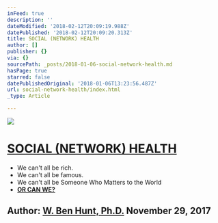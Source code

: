 ```yaml
---
inFeed: true
description: ''
dateModified: '2018-02-12T20:09:19.988Z'
datePublished: '2018-02-12T20:09:20.313Z'
title: SOCIAL (NETWORK) HEALTH
author: []
publisher: {}
via: {}
sourcePath: _posts/2018-01-06-social-network-health.md
hasPage: true
starred: false
datePublishedOriginal: '2018-01-06T13:23:56.487Z'
url: social-network-health/index.html
_type: Article

---
```

![](https://the-grid-user-content.s3-us-west-2.amazonaws.com/4a8e9630-1ede-47ca-be04-147dfc7baf04.jpg)

# **[SOCIAL (NETWORK) HEALTH][0]**

* We can't all be rich.
* We can't all be famous.
* We can't all be Someone Who Matters to the World
* **[OR CAN WE?][1]**

## **Author: [W. Ben Hunt, Ph.D.][2] November 29, 2017**

[0]: http://epsilontheory.com/
[1]: http://epsilontheory.com/the-two-churchills/
[2]: http://epsilontheory.com/search-posts/?author=bhunt
